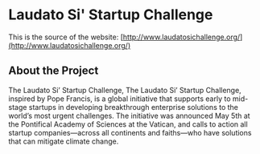 # Laudato Si' Startup Challenge

This is the source of the website: [http://www.laudatosichallenge.org/](http://www.laudatosichallenge.org/)

## About the Project

The Laudato Si’ Startup Challenge, The Laudato Si’ Startup Challenge, inspired by Pope Francis, is a global initiative that supports early to mid-stage startups in developing breakthrough enterprise solutions to the world’s most urgent challenges. The initiative was announced May 5th at the Pontifical Academy of Sciences at the Vatican, and calls to action all startup companies—across all continents and faiths—who have solutions that can mitigate climate change. 
 
